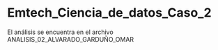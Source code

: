 # Emtech_Ciencia_de_datos_Caso_2

El análisis se encuentra en el archivo ANALISIS_02_ALVARADO_GARDUÑO_OMAR
